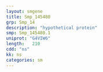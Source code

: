 ```yaml
---
layout: smgene
title: Smp_145480
grp: Smp_14
description: "hypothetical protein"
smp: Smp_145480.1
uniprot: "G4VIW6"
length:   210
cdd: "ns"
kk: ns
categories: sm
---
```


